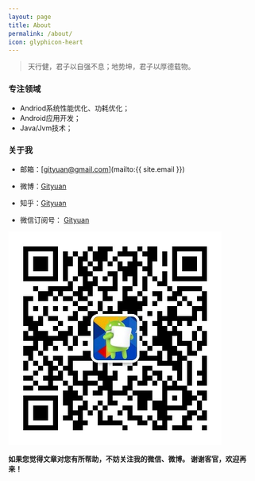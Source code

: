 ```yaml
---
layout: page
title: About
permalink: /about/
icon: glyphicon-heart
---
```


>  天行健，君子以自强不息；地势坤，君子以厚德载物。

### 专注领域

* Andriod系统性能优化、功耗优化；
* Android应用开发；
* Java/Jvm技术；


### 关于我

* 邮箱：[gityuan@gmail.com](mailto:{{ site.email }})
* 微博：[Gityuan](http://weibo.com/gityuan)
* 知乎：[Gityuan](http://www.zhihu.com/people/gityuan)

* 微信订阅号： [Gityuan]()

![Gityuan](/images/about-me/gityuan.jpg)

**如果您觉得文章对您有所帮助，不妨关注我的微信、微博。 谢谢客官，欢迎再来！**
